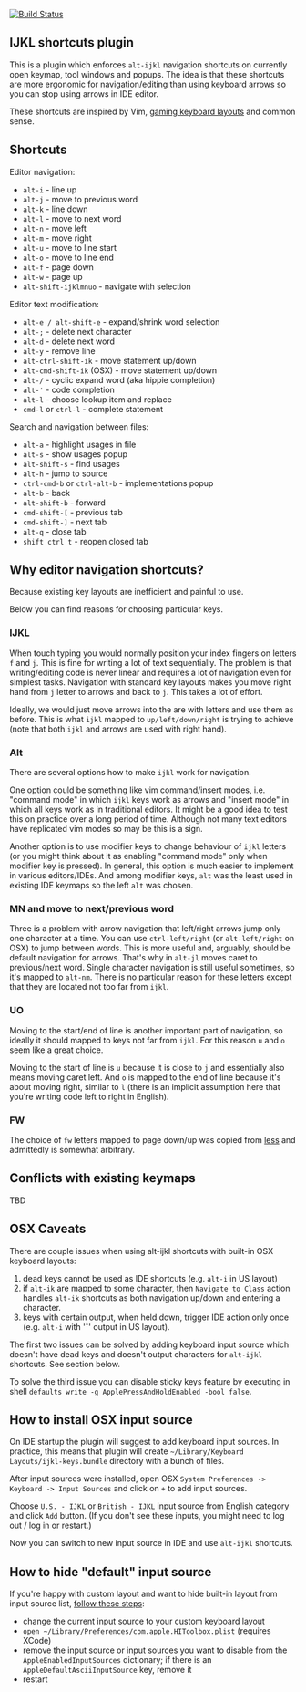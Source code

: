 [![Build Status](https://travis-ci.org/dkandalov/ijkl-shortcuts-plugin.svg?branch=master)](https://travis-ci.org/dkandalov/ijkl-shortcuts-plugin)

## IJKL shortcuts plugin

This is a plugin which enforces `alt-ijkl` navigation shortcuts on currently open keymap, tool windows and popups. The idea is that these shortcuts are more ergonomic for navigation/editing than using keyboard arrows so you can stop using arrows in IDE editor.

These shortcuts are inspired by Vim, [gaming keyboard layouts](https://en.wikipedia.org/wiki/Arrow_keys#IJKL_keys) and common sense.


## Shortcuts

Editor navigation:
 - `alt-i` - line up
 - `alt-j` - move to previous word
 - `alt-k` - line down
 - `alt-l` - move to next word
 - `alt-n` - move left
 - `alt-m` - move right
 - `alt-u` - move to line start
 - `alt-o` - move to line end
 - `alt-f` - page down
 - `alt-w` - page up
 - `alt-shift-ijklmnuo` - navigate with selection

Editor text modification:
 - `alt-e / alt-shift-e` - expand/shrink word selection
 - `alt-;` - delete next character
 - `alt-d` - delete next word
 - `alt-y` - remove line
 - `alt-ctrl-shift-ik` - move statement up/down
 - `alt-cmd-shift-ik` (OSX) - move statement up/down
 - `alt-/` - cyclic expand word (aka hippie completion)
 - `alt-'` - code completion
 - `alt-l` - choose lookup item and replace
 - `cmd-l` or `ctrl-l` - complete statement

Search and navigation between files:
 - `alt-a` - highlight usages in file 
 - `alt-s` - show usages popup 
 - `alt-shift-s` - find usages 
 - `alt-h` - jump to source
 - `ctrl-cmd-b` or `ctrl-alt-b` - implementations popup
 - `alt-b` - back
 - `alt-shift-b` - forward
 - `cmd-shift-[` - previous tab
 - `cmd-shift-]` - next tab
 - `alt-q` - close tab
 - `shift ctrl t` - reopen closed tab


## Why editor navigation shortcuts?

Because existing key layouts are inefficient and painful to use. 

Below you can find reasons for choosing particular keys.

### IJKL
When touch typing you would normally position your index fingers on letters `f` and `j`. This is fine for writing a lot of text sequentially. The problem is that writing/editing code is never linear and requires a lot of navigation even for simplest tasks. Navigation with standard key layouts makes you move right hand from `j` letter to arrows and back to `j`. This takes a lot of effort.

Ideally, we would just move arrows into the are with letters and use them as before. This is what `ijkl` mapped to `up/left/down/right` is trying to achieve (note that both `ijkl` and arrows are used with right hand).

### Alt
There are several options how to make `ijkl` work for navigation.

One option could be something like vim command/insert modes, i.e. "command mode" in which `ijkl` keys work as arrows and "insert mode" in which all keys work as in traditional editors. It might be a good idea to test this on practice over a long period of time. Although not many text editors have replicated vim modes so may be this is a sign.

Another option is to use modifier keys to change behaviour of `ijkl` letters (or you might think about it as enabling "command mode" only when modifier key is pressed). In general, this option is much easier to implement in various editors/IDEs. And among modifier keys, `alt` was the least used in existing IDE keymaps so the left `alt` was chosen.

### MN and move to next/previous word 
Three is a problem with arrow navigation that left/right arrows jump only one character at a time. You can use `ctrl-left/right` (or `alt-left/right` on OSX) to jump between words. This is more useful and, arguably, should be default navigation for arrows. That's why in `alt-jl` moves caret to previous/next word. Single character navigation is still useful sometimes, so it's mapped to `alt-nm`. There is no particular reason for these letters except that they are located not too far from `ijkl`.

### UO
Moving to the start/end of line is another important part of navigation, so ideally it should mapped to keys not far from `ijkl`. For this reason `u` and `o` seem like a great choice.
 
Moving to the start of line is `u` because it is close to `j` and essentially also means moving caret left. And `o` is mapped to the end of line because it's about moving right, similar to `l` (there is an implicit assumption here that you're writing code left to right in English).

### FW
The choice of `fw` letters mapped to page down/up was copied from [less](https://en.wikipedia.org/wiki/Less_(Unix)) and admittedly is somewhat arbitrary.


## Conflicts with existing keymaps
TBD


## OSX Caveats

There are couple issues when using alt-ijkl shortcuts with built-in OSX keyboard layouts:
1. dead keys cannot be used as IDE shortcuts (e.g. `alt-i` in US layout)
2. if `alt-ik` are mapped to some character, then `Navigate to Class` action handles `alt-ik` shortcuts as both navigation up/down and entering a character.
3. keys with certain output, when held down, trigger IDE action only once (e.g. `alt-i` with 'ˆ' output in US layout).

The first two issues can be solved by adding keyboard input source which doesn't have dead keys and doesn't output characters for `alt-ijkl` shortcuts. See section below.

To solve the third issue you can disable sticky keys feature by executing in shell `defaults write -g ApplePressAndHoldEnabled -bool false`. 


## How to install OSX input source

On IDE startup the plugin will suggest to add keyboard input sources. In practice, this means that plugin will create `~/Library/Keyboard Layouts/ijkl-keys.bundle` directory with a bunch of files.

After input sources were installed, open OSX `System Preferences -> Keyboard -> Input Sources` and click on `+` to add input sources.

Choose `U.S. - IJKL` or `British - IJKL` input source from English category and click `Add` button. (If you don't see these inputs, you might need to log out / log in or restart.)

Now you can switch to new input source in IDE and use `alt-ijkl` shortcuts.


## How to hide "default" input source

If you're happy with custom layout and want to hide built-in layout from input source list, 
[follow these steps](https://apple.stackexchange.com/questions/44921/how-to-remove-or-disable-a-default-keyboard-layout):
 - change the current input source to your custom keyboard layout
 - `open ~/Library/Preferences/com.apple.HIToolbox.plist` (requires XCode)
 - remove the input source or input sources you want to disable from the `AppleEnabledInputSources` dictionary; 
   if there is an `AppleDefaultAsciiInputSource` key, remove it
 - restart
 
